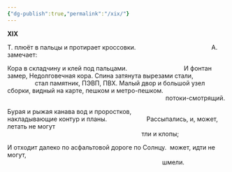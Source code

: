 ```yaml
---
{"dg-publish":true,"permalink":"/xix/"}
---
```


**XIX**

Т. плюёт в пальцы и протирает кроссовки.                                            А. замечает:

Кора в складчину и клей под пальцами.                                 И фонтан замер,
Недолговечная кора. Спина затянута вырезами стали,                 стал памятник,
ПЭВП, ПВХ. Малый двор и большой узел сборки,
видный на карте, пешком и метро-пешком.
                                                                                                                                потоки-смотрящий.

Бурая и рыжая канава вод и проростков,                                           
накладывающие контур и планы.                       Рассыпались, и, может, летать не могут
                                                                                                                  тли и клопы;

И отходит далеко по асфальтовой дороге по Солнцу.  может, идти не могут,
                                                                                                                              шмели.